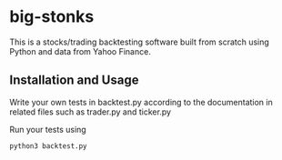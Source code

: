 # big-stonks

This is a stocks/trading backtesting software built from scratch using Python and data from Yahoo Finance.

## Installation and Usage
Write your own tests in backtest.py according to the documentation in related files such as trader.py and ticker.py

Run your tests using
 
    python3 backtest.py
